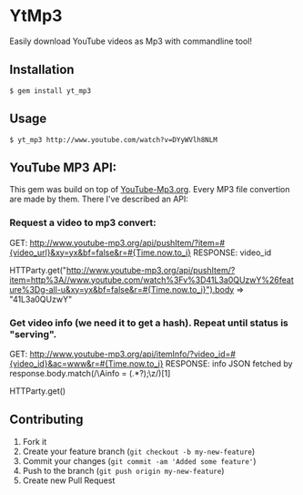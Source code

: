 # YtMp3

Easily download YouTube videos as Mp3 with commandline tool!

## Installation
    $ gem install yt_mp3

## Usage

    $ yt_mp3 http://www.youtube.com/watch?v=DYyWVlh8NLM

## YouTube MP3 API:
This gem was build on top of [YouTube-Mp3.org](http://youtube-mp3.org). Every MP3 file convertion are made by them. There I've described an API:

### Request a video to mp3 convert:
GET: http://www.youtube-mp3.org/api/pushItem/?item=#{video_url}&xy=yx&bf=false&r=#{Time.now.to_i}
RESPONSE: video_id

  HTTParty.get("http://www.youtube-mp3.org/api/pushItem/?item=http%3A//www.youtube.com/watch%3Fv%3D41L3a0QUzwY%26feature%3Dg-all-u&xy=yx&bf=false&r=#{Time.now.to_i}").body
  => "41L3a0QUzwY"

### Get video info (we need it to get a hash). Repeat until status is "serving".
GET: http://www.youtube-mp3.org/api/itemInfo/?video_id=#{video_id}&ac=www&r=#{Time.now.to_i}
RESPONSE: info JSON fetched by response.body.match(/\Ainfo = (.*?);\z/)[1]

  HTTParty.get()

## Contributing

1. Fork it
2. Create your feature branch (`git checkout -b my-new-feature`)
3. Commit your changes (`git commit -am 'Added some feature'`)
4. Push to the branch (`git push origin my-new-feature`)
5. Create new Pull Request
